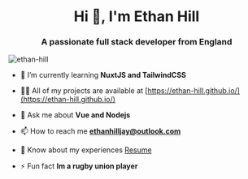 <h1 align="center">Hi 👋, I'm Ethan Hill</h1>
<h3 align="center">A passionate full stack developer from England</h3>

<p align="left"> <img src="https://komarev.com/ghpvc/?username=ethan-hill&label=Profile%20views&color=a647e6&style=flat" alt="ethan-hill" /> </p>

- 🌱 I’m currently learning **NuxtJS and TailwindCSS**

- 👨‍💻 All of my projects are available at [https://ethan-hill.github.io/](https://ethan-hill.github.io/)

- 💬 Ask me about **Vue and Nodejs**

- 📫 How to reach me **ethanhilljay@outlook.com**

- 📄 Know about my experiences [Resume](https://www.scribd.com/document/489295012/CV)

- ⚡ Fun fact **Im a rugby union player**
